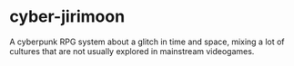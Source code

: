 # cyber-jirimoon
A cyberpunk RPG system about a glitch in time and space, mixing a lot of cultures that are not usually explored in mainstream videogames.
